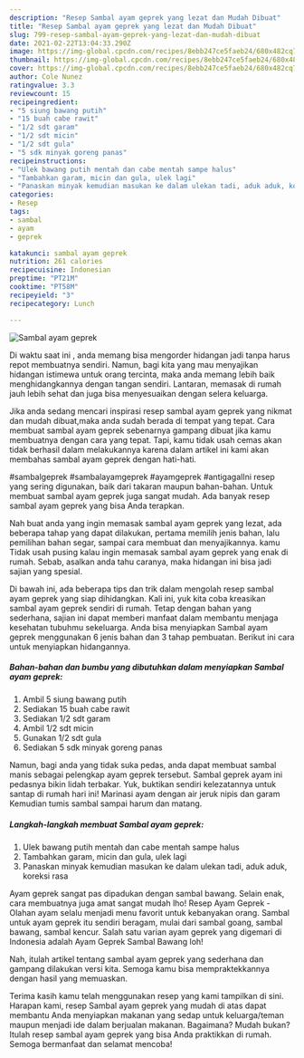```yaml
---
description: "Resep Sambal ayam geprek yang lezat dan Mudah Dibuat"
title: "Resep Sambal ayam geprek yang lezat dan Mudah Dibuat"
slug: 799-resep-sambal-ayam-geprek-yang-lezat-dan-mudah-dibuat
date: 2021-02-22T13:04:33.290Z
image: https://img-global.cpcdn.com/recipes/8ebb247ce5faeb24/680x482cq70/sambal-ayam-geprek-foto-resep-utama.jpg
thumbnail: https://img-global.cpcdn.com/recipes/8ebb247ce5faeb24/680x482cq70/sambal-ayam-geprek-foto-resep-utama.jpg
cover: https://img-global.cpcdn.com/recipes/8ebb247ce5faeb24/680x482cq70/sambal-ayam-geprek-foto-resep-utama.jpg
author: Cole Nunez
ratingvalue: 3.3
reviewcount: 15
recipeingredient:
- "5 siung bawang putih"
- "15 buah cabe rawit"
- "1/2 sdt garam"
- "1/2 sdt micin"
- "1/2 sdt gula"
- "5 sdk minyak goreng panas"
recipeinstructions:
- "Ulek bawang putih mentah dan cabe mentah sampe halus"
- "Tambahkan garam, micin dan gula, ulek lagi"
- "Panaskan minyak kemudian masukan ke dalam ulekan tadi, aduk aduk, koreksi rasa"
categories:
- Resep
tags:
- sambal
- ayam
- geprek

katakunci: sambal ayam geprek 
nutrition: 261 calories
recipecuisine: Indonesian
preptime: "PT21M"
cooktime: "PT58M"
recipeyield: "3"
recipecategory: Lunch

---
```



![Sambal ayam geprek](https://img-global.cpcdn.com/recipes/8ebb247ce5faeb24/680x482cq70/sambal-ayam-geprek-foto-resep-utama.jpg)

Di waktu  saat ini , anda memang bisa mengorder hidangan jadi tanpa harus repot membuatnya sendiri. Namun, bagi kita yang mau menyajikan hidangan istimewa untuk orang tercinta, maka anda memang lebih baik menghidangkannya dengan tangan sendiri. Lantaran, memasak di rumah jauh lebih sehat dan juga bisa menyesuaikan dengan selera keluarga.

Jika anda sedang mencari inspirasi resep sambal ayam geprek yang nikmat dan mudah dibuat,maka anda sudah berada di tempat yang tepat. Cara membuat sambal ayam geprek  sebenarnya gampang dibuat jika kamu membuatnya dengan cara yang tepat. Tapi, kamu tidak usah cemas akan tidak berhasil dalam melakukannya 
karena dalam artikel ini kami akan membahas sambal ayam geprek dengan hati-hati.  

#sambalgeprek #sambalayamgeprek #ayamgeprek #antigagalIni resep yang sering digunakan, baik dari takaran maupun bahan-bahan. Untuk membuat sambal ayam geprek juga sangat mudah. Ada banyak resep sambal ayam geprek yang bisa Anda terapkan.

Nah buat anda yang ingin memasak sambal ayam geprek yang lezat, ada beberapa tahap yang dapat dilakukan, pertama memilih jenis bahan, lalu pemilihan bahan segar, sampai cara membuat dan menyajikannya. kamu Tidak usah pusing kalau ingin memasak sambal ayam geprek yang enak di rumah. Sebab, asalkan anda  tahu caranya, maka hidangan ini bisa jadi sajian yang spesial.

Di bawah ini, ada beberapa tips dan trik dalam mengolah resep sambal ayam geprek yang siap dihidangkan. Kali ini, yuk kita coba kreasikan sambal ayam geprek sendiri di rumah. Tetap dengan bahan yang sederhana, sajian ini dapat memberi manfaat dalam membantu menjaga kesehatan tubuhmu sekeluarga. Anda bisa menyiapkan Sambal ayam geprek menggunakan 6 jenis bahan dan 3 tahap pembuatan. Berikut ini cara untuk menyiapkan hidangannya.

<!--inarticleads1-->

##### Bahan-bahan dan bumbu yang dibutuhkan dalam menyiapkan Sambal ayam geprek:

1. Ambil 5 siung bawang putih
1. Sediakan 15 buah cabe rawit
1. Sediakan 1/2 sdt garam
1. Ambil 1/2 sdt micin
1. Gunakan 1/2 sdt gula
1. Sediakan 5 sdk minyak goreng panas


Namun, bagi anda yang tidak suka pedas, anda dapat membuat sambal manis sebagai pelengkap ayam geprek tersebut. Sambal geprek ayam ini pedasnya bikin lidah terbakar. Yuk, buktikan sendiri kelezatannya untuk santap di rumah hari ini! Marinasi ayam dengan air jeruk nipis dan garam Kemudian tumis sambal sampai harum dan matang. 

<!--inarticleads2-->

##### Langkah-langkah membuat Sambal ayam geprek:

1. Ulek bawang putih mentah dan cabe mentah sampe halus
1. Tambahkan garam, micin dan gula, ulek lagi
1. Panaskan minyak kemudian masukan ke dalam ulekan tadi, aduk aduk, koreksi rasa


Ayam geprek sangat pas dipadukan dengan sambal bawang. Selain enak, cara membuatnya juga amat sangat mudah lho! Resep Ayam Geprek - Olahan ayam selalu menjadi menu favorit untuk kebanyakan orang. Sambal untuk ayam geprek itu sendiri beragam, mulai dari sambal goang, sambal bawang, sambal kencur. Salah satu varian ayam geprek yang digemari di Indonesia adalah Ayam Geprek Sambal Bawang loh! 

Nah, itulah artikel tentang  sambal ayam geprek  yang sederhana dan gampang dilakukan versi kita. Semoga kamu bisa mempraktekkannya dengan hasil yang memuaskan. 

Terima kasih kamu telah menggunakan resep yang kami tampilkan di sini. Harapan kami, resep  Sambal ayam geprek yang mudah di atas dapat membantu Anda menyiapkan makanan yang sedap untuk keluarga/teman maupun menjadi ide dalam berjualan makanan. Bagaimana? Mudah bukan? Itulah resep sambal ayam geprek yang bisa Anda praktikkan di rumah. Semoga bermanfaat dan selamat mencoba!

